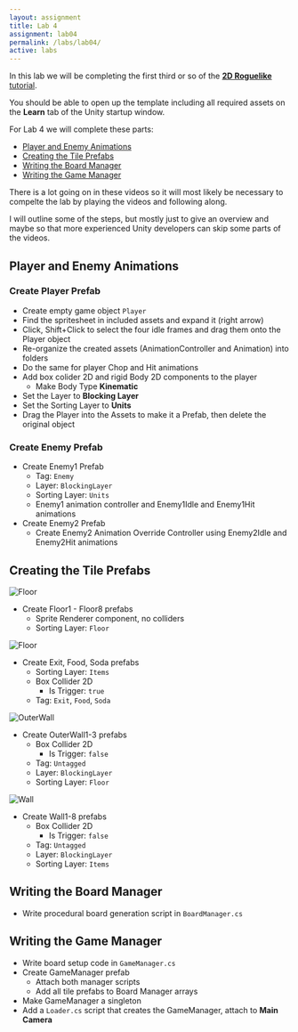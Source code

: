 ```yaml
---
layout: assignment
title: Lab 4
assignment: lab04
permalink: /labs/lab04/
active: labs
---
```


In this lab we will be completing the first third or so of the [**2D Roguelike** tutorial](https://unity3d.com/learn/tutorials/s/2d-roguelike-tutorial).

You should be able to open up the template including all required assets on the **Learn** tab of the Unity startup window.

For Lab 4 we will complete these parts:

- [Player and Enemy Animations](https://unity3d.com/learn/tutorials/projects/2d-roguelike-tutorial/player-and-enemy-animations?playlist=17150)
- [Creating the Tile Prefabs](https://unity3d.com/learn/tutorials/projects/2d-roguelike-tutorial/creating-tile-prefabs?playlist=17150)
- [Writing the Board Manager](https://unity3d.com/learn/tutorials/projects/2d-roguelike-tutorial/writing-board-manager?playlist=17150)
- [Writing the Game Manager](https://unity3d.com/learn/tutorials/projects/2d-roguelike-tutorial/writing-game-manager?playlist=17150)

There is a lot going on in these videos so it will most likely be necessary to compelte the lab by playing the videos and following along.

I will outline some of the steps, but mostly just to give an overview and maybe so that more experienced Unity developers can skip some parts of the videos.

## Player and Enemy Animations

### Create Player Prefab

- Create empty game object `Player`
- Find the spritesheet in included assets and expand it (right arrow)
- Click, Shift+Click to select the four idle frames and drag them onto the Player object
- Re-organize the created assets (AnimationController and Animation) into folders
- Do the same for player Chop and Hit animations
- Add box colider 2D and rigid Body 2D components to the player
  - Make Body Type **Kinematic**
- Set the Layer to **Blocking Layer**
- Set the Sorting Layer to **Units**
- Drag the Player into the Assets to make it a Prefab, then delete the original object


### Create Enemy Prefab

- Create Enemy1 Prefab
  - Tag: `Enemy`
  - Layer: `BlockingLayer`
  - Sorting Layer: `Units`
  - Enemy1 animation controller and Enemy1Idle and Enemy1Hit animations
- Create Enemy2 Prefab
  - Create Enemy2 Animation Override Controller using Enemy2Idle and Enemy2Hit animations

## Creating the Tile Prefabs

![Floor](Floor.png)

- Create Floor1 - Floor8 prefabs
  - Sprite Renderer component, no colliders
  - Sorting Layer: `Floor`

![Floor](Items.png)

- Create Exit, Food, Soda prefabs
  - Sorting Layer: `Items`
  - Box Collider 2D
    - Is Trigger: `true`
  - Tag: `Exit`, `Food`, `Soda`

![OuterWall](OuterWall.png)

- Create OuterWall1-3 prefabs
  - Box Collider 2D
    - Is Trigger: `false`
  - Tag: `Untagged`
  - Layer: `BlockingLayer`
  - Sorting Layer: `Floor`

![Wall](Wall.png)

- Create Wall1-8 prefabs
  - Box Collider 2D
    - Is Trigger: `false`
  - Tag: `Untagged`
  - Layer: `BlockingLayer`
  - Sorting Layer: `Items`

## Writing the Board Manager

- Write procedural board generation script in `BoardManager.cs`

## Writing the Game Manager

- Write board setup code in `GameManager.cs`
- Create GameManager prefab
  - Attach both manager scripts
  - Add all tile prefabs to Board Manager arrays
- Make GameManager a singleton
- Add a `Loader.cs` script that creates the GameManager, attach to **Main Camera**
